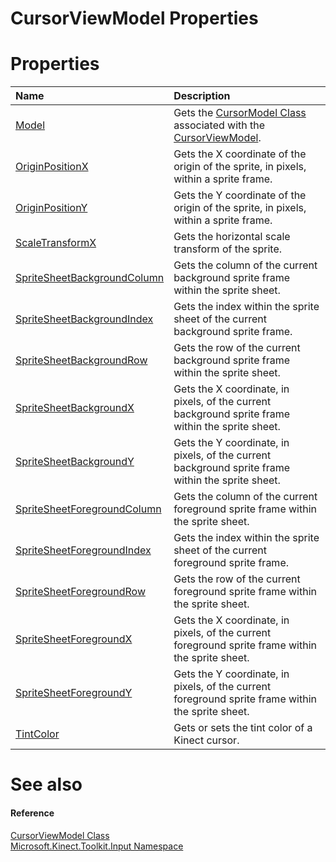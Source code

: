 CursorViewModel Properties  
==========================  

<span id="publicpropertiesSection"></span>

Properties  
==========  

<table>
<colgroup>
<col width="30%" />
<col width="60%" />
</colgroup>
<thead>
<tr class="header">
<th align="left">Name</th>
<th align="left">Description</th>
</tr>
</thead>
<tbody>
<tr class="odd">
<td align="left"><a href="Properties/Model_Property.md">Model</a></td>
<td align="left">Gets the <a href="../CursorModel_Class.md">CursorModel Class</a> associated with the <a href="../CursorViewModel_Class.md">CursorViewModel</a>.</td>
</tr>
<tr class="even">
<td align="left"><a href="Properties/OriginPositionX_Property.md">OriginPositionX</a></td>
<td align="left">Gets the X coordinate of the origin of the sprite, in pixels, within a sprite frame.</td>
</tr>
<tr class="odd">
<td align="left"><a href="Properties/OriginPositionY_Property.md">OriginPositionY</a></td>
<td align="left">Gets the Y coordinate of the origin of the sprite, in pixels, within a sprite frame.</td>
</tr>
<tr class="even">
<td align="left"><a href="Properties/ScaleTransformX_Property.md">ScaleTransformX</a></td>
<td align="left">Gets the horizontal scale transform of the sprite.</td>
</tr>
<tr class="odd">
<td align="left"><a href="Properties/SpriteSheetBackgroundColumn.md">SpriteSheetBackgroundColumn</a></td>
<td align="left">Gets the column of the current background sprite frame within the sprite sheet.</td>
</tr>
<tr class="even">
<td align="left"><a href="Properties/SpriteSheetBackgroundIndex.md">SpriteSheetBackgroundIndex</a></td>
<td align="left">Gets the index within the sprite sheet of the current background sprite frame.</td>
</tr>
<tr class="odd">
<td align="left"><a href="Properties/SpriteSheetBackgroundRow.md">SpriteSheetBackgroundRow</a></td>
<td align="left">Gets the row of the current background sprite frame within the sprite sheet.</td>
</tr>
<tr class="even">
<td align="left"><a href="Properties/SpriteSheetBackgroundX.md">SpriteSheetBackgroundX</a></td>
<td align="left">Gets the X coordinate, in pixels, of the current background sprite frame within the sprite sheet.</td>
</tr>
<tr class="odd">
<td align="left"><a href="Properties/SpriteSheetBackgroundY.md">SpriteSheetBackgroundY</a></td>
<td align="left">Gets the Y coordinate, in pixels, of the current background sprite frame within the sprite sheet.</td>
</tr>
<tr class="even">
<td align="left"><a href="Properties/SpriteSheetForegroundColumn.md">SpriteSheetForegroundColumn</a></td>
<td align="left">Gets the column of the current foreground sprite frame within the sprite sheet.</td>
</tr>
<tr class="odd">
<td align="left"><a href="Properties/SpriteSheetForegroundIndex.md">SpriteSheetForegroundIndex</a></td>
<td align="left">Gets the index within the sprite sheet of the current foreground sprite frame.</td>
</tr>
<tr class="even">
<td align="left"><a href="Properties/SpriteSheetForegroundRow.md">SpriteSheetForegroundRow</a></td>
<td align="left">Gets the row of the current foreground sprite frame within the sprite sheet.</td>
</tr>
<tr class="odd">
<td align="left"><a href="Properties/SpriteSheetForegroundX.md">SpriteSheetForegroundX</a></td>
<td align="left">Gets the X coordinate, in pixels, of the current foreground sprite frame within the sprite sheet.</td>
</tr>
<tr class="even">
<td align="left"><a href="Properties/SpriteSheetForegroundY.md">SpriteSheetForegroundY</a></td>
<td align="left">Gets the Y coordinate, in pixels, of the current foreground sprite frame within the sprite sheet.</td>
</tr>
<tr class="odd">
<td align="left"><a href="Properties/TintColor_Property.md">TintColor</a></td>
<td align="left">Gets or sets the tint color of a Kinect cursor.</td>
</tr>
</tbody>
</table>

<span id="ID4EI"></span>

See also  
========  

<span id="ID4EK"></span>
#### Reference  

[CursorViewModel Class](../CursorViewModel_Class.md)  
 [Microsoft.Kinect.Toolkit.Input Namespace](../../Kinect.Toolkit.Input.md)  



<!--Please do not edit the data in the comment block below.-->
<!--
TOCTitle : CursorViewModel Properties
RLTitle : CursorViewModel Properties
KeywordK : CursorViewModel class, properties
KeywordA : Properties.T:Microsoft.Kinect.Toolkit.Input.CursorViewModel
AssetID : Properties.T:Microsoft.Kinect.Toolkit.Input.CursorViewModel
Locale : en-us
CommunityContent : 1
TargetOS : Windows
TopicType : kbSyntax
DocSet : K4Wv2
ProjType : K4Wv2Proj
Technology : Kinect for Windows
Product : Kinect for Windows SDK v2
productversion : 20
-->
